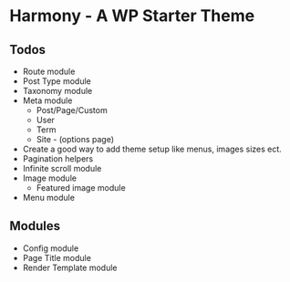 # Harmony - A WP Starter Theme

## Todos
- Route module
- Post Type module
- Taxonomy module
- Meta module
    - Post/Page/Custom
    - User
    - Term
    - Site - (options page)
- Create a good way to add theme setup like menus, images sizes ect. 
- Pagination helpers
- Infinite scroll module
- Image module
    - Featured image module
- Menu module

## Modules
- Config module
- Page Title module
- Render Template module
